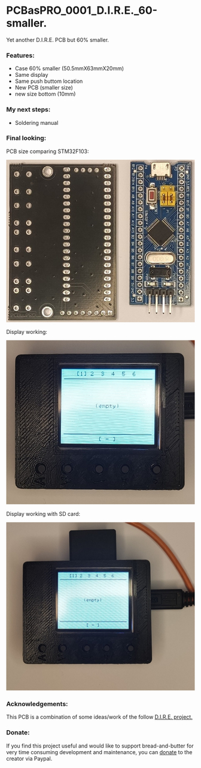 # PCBasPRO_0001_D.I.R.E._60-smaller.
Yet another D.I.R.E. PCB but 60% smaller.

### **Features:**
- Case 60% smaller (50.5mmX63mmX20mm)
- Same display
- Same push buttom location
- New PCB (smaller size)
- new size bottom (10mm)

 ### **My next steps:**
- Soldering manual


### **Final looking:**

PCB size comparing STM32F103:

![Image](https://github.com/PCBasPRO/PCBasPRO_0001_D.I.R.E._60-smaller./blob/main/PCB%20size%20comparing%20STM32F103.jpg)

Display working:

![Image](https://github.com/PCBasPRO/PCBasPRO_0001_D.I.R.E._60-smaller./blob/main/Display%20working.jpg)

Display working with SD card:

![Image](https://github.com/PCBasPRO/PCBasPRO_0001_D.I.R.E._60-smaller./blob/main/Display%20working%20with%20SD%20card.jpg)

### **Acknowledgements:**

This PCB is a combination of some ideas/work of the follow [D.I.R.E. project.](https://gbatemp.net/threads/disney-infinity-lego-dimensions-skylanders-base-emulator-project-d-i-r-e.593292/) 

### **Donate:**

If you find this project useful and would like to support bread-and-butter for very time consuming development and maintenance, you can [donate](https://www.paypal.com/donate/?hosted_button_id=CDQSZKZBMZTBL)  to the creator via Paypal.

